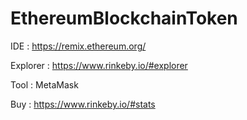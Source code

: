 # EthereumBlockchainToken
IDE : https://remix.ethereum.org/

Explorer : https://www.rinkeby.io/#explorer

Tool : MetaMask

Buy : https://www.rinkeby.io/#stats
